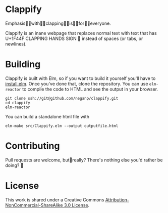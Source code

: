 # Clappify

Emphasis👏🏿with👏🏾clapping👏🏽is👏🏼for👏🏻everyone.

Clappify is an inane webpage that replaces normal text with text
that has U+1F44F CLAPPING HANDS SIGN 👏 instead of spaces (or tabs, or
newlines).


# Building

Clappify is built with Elm, so if you want to build it yourself
you'll have to
[install elm](https://guide.elm-lang.org/get_started.html). Once
you've done that, clone the repository. You can use `elm-reactor` to
compile the code to HTML and see the output in your browser.

```shell
git clone ssh://git@github.com/neganp/clappify.git
cd clappify
elm-reactor
```

You can build a standalone html file with

```shell
elm-make src/Clappify.elm --output outputfile.html
```


# Contributing

Pull requests are welcome, but🤔really? There's nothing else you'd
rather be doing? 🤣


# License

This work is shared under a Creative Commons
[Attribution-NonCommercial-ShareAlike 3.0 License](https://creativecommons.org/licenses/by-nc-sa/3.0/).
